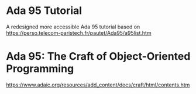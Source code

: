 # Ada 95 Tutorial

A redesigned more accessible Ada 95 tutorial based on https://perso.telecom-paristech.fr/pautet/Ada95/a95list.htm

# Ada 95: The Craft of Object-Oriented Programming

https://www.adaic.org/resources/add_content/docs/craft/html/contents.htm